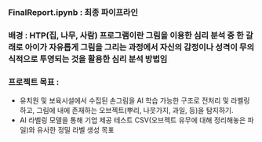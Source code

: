 ### FinalReport.ipynb : 최종 파이프라인
### 배경 : HTP(집, 나무, 사람) 프로그램이란 그림을 이용한 심리 분석 중 한 갈래로 아이가 자유롭게 그림을 그리는 과정에서 자신의 감정이나 성격이 무의식적으로 투영되는 것을 활용한 심리 분석 방법임
### 프로젝트 목표 :
- 유치원 및 보육시설에서 수집된 손그림을 AI 학습 가능한 구조로 전처리 및 라벨링하고, 그림에 내에 존재하는 오브젝트(뿌리, 나뭇가지, 과일, 등)을 탐지하기.
- AI 라벨링 모델을 통해 기업 제공 테스트 CSV(오브젝트 유무에 대해 정리해놓은 파일)와 유사한 정밀 라벨 생성 목표
